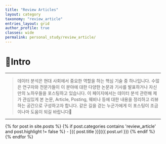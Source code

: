 ```yaml
---
title: "Review Articles"
layout: category
taxonomy: "review_article"
entries_layout: grid
author_profile: true
classes: wide
permalink: personal_study/review_article/
---
```


# 📌Intro
---
> 데이터 분석은 현대 사회에서 중요한 역할을 하는 핵심 기술 중 하나입니다. 수많은 연구자와 전문가들이 이 분야에 대한 다양한 논문과 기사를 발표하거나 자신만의 노하우들을 포스팅하고 있습니다. 이 페이지에서는 데이터 분석 관련해 제가 관심있게 본 논문, Article, Posting, 웨비나 등에 대한 내용을 정리하고 리뷰하는 공간으로 구성하고자 합니다. 같은 길을 걷는 누군가에게 이 포스팅이 조금이나마 도움이 되길 바랍니다🙏

---

{% for post in site.posts %}
  {% if post.categories contains 'review_article' and post.highlight != false %}
    - [{{ post.title }}]({{ post.url }})
  {% endif %}
{% endfor %}

